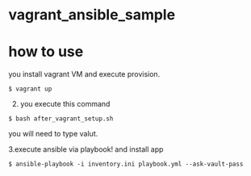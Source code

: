 # vagrant_ansible_sample

# how to use 

you install vagrant VM and execute provision.
```
$ vagrant up
```

2. you execute this command
```
$ bash after_vagrant_setup.sh
```
you will need to type valut.

3.execute ansible via playbook! and install app
```
$ ansible-playbook -i inventory.ini playbook.yml --ask-vault-pass
```

